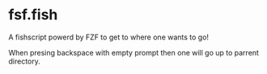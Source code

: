 # fsf.fish
A fishscript powerd by FZF to get to where one wants to go!

When presing backspace with empty prompt then one will go up to parrent directory.
